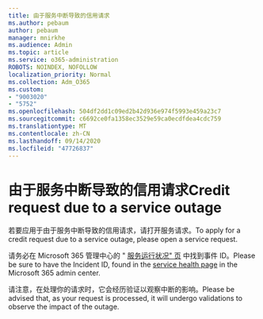 ```yaml
---
title: 由于服务中断导致的信用请求
ms.author: pebaum
author: pebaum
manager: mnirkhe
ms.audience: Admin
ms.topic: article
ms.service: o365-administration
ROBOTS: NOINDEX, NOFOLLOW
localization_priority: Normal
ms.collection: Adm_O365
ms.custom:
- "9003020"
- "5752"
ms.openlocfilehash: 504df2dd1c09ed2b42d936e974f5993e459a23c7
ms.sourcegitcommit: c6692ce0fa1358ec3529e59ca0ecdfdea4cdc759
ms.translationtype: MT
ms.contentlocale: zh-CN
ms.lasthandoff: 09/14/2020
ms.locfileid: "47726837"
---
```

# <a name="credit-request-due-to-a-service-outage"></a><span data-ttu-id="d6758-102">由于服务中断导致的信用请求</span><span class="sxs-lookup"><span data-stu-id="d6758-102">Credit request due to a service outage</span></span>

<span data-ttu-id="d6758-103">若要应用于由于服务中断导致的信用请求，请打开服务请求。</span><span class="sxs-lookup"><span data-stu-id="d6758-103">To apply for a credit request due to a service outage, please open a service request.</span></span>

<span data-ttu-id="d6758-104">请务必在 Microsoft 365 管理中心的 " [服务运行状况" 页](https://docs.microsoft.com/office365/enterprise/view-service-health) 中找到事件 ID。</span><span class="sxs-lookup"><span data-stu-id="d6758-104">Please be sure to have the Incident ID, found in the [service health page](https://docs.microsoft.com/office365/enterprise/view-service-health) in the Microsoft 365 admin center.</span></span>

<span data-ttu-id="d6758-105">请注意，在处理你的请求时，它会经历验证以观察中断的影响。</span><span class="sxs-lookup"><span data-stu-id="d6758-105">Please be advised that, as your request is processed, it will undergo validations to observe the impact of the outage.</span></span>

